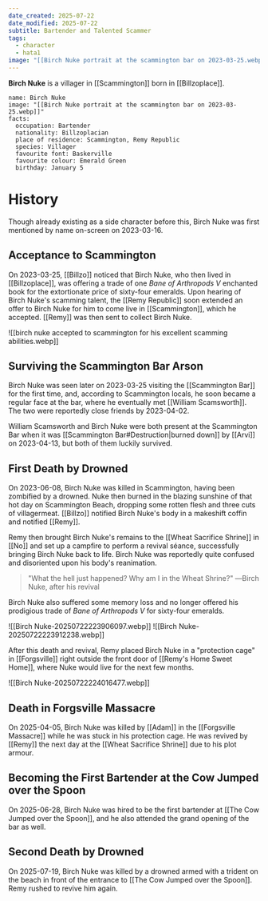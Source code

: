 ```yaml
---
date_created: 2025-07-22
date_modified: 2025-07-22
subtitle: Bartender and Talented Scammer
tags:
  - character
  - hata1
image: "[[Birch Nuke portrait at the scammington bar on 2023-03-25.webp]]"
---
```

**Birch Nuke** is a villager in [[Scammington]] born in [[Billzoplace]].

```infobox-character
name: Birch Nuke
image: "[[Birch Nuke portrait at the scammington bar on 2023-03-25.webp]]"
facts:
  occupation: Bartender
  nationality: Billzoplacian
  place of residence: Scammington, Remy Republic
  species: Villager
  favourite font: Baskerville
  favourite colour: Emerald Green
  birthday: January 5
```

# History

Though already existing as a side character before this, Birch Nuke was first mentioned by name on-screen on 2023-03-16.

## Acceptance to Scammington

On 2023-03-25, [[Billzo]] noticed that Birch Nuke, who then lived in [[Billzoplace]], was offering a trade of one *Bane of Arthropods V* enchanted book for the extortionate price of sixty-four emeralds. Upon hearing of Birch Nuke's scamming talent, the [[Remy Republic]] soon extended an offer to Birch Nuke for him to come live in [[Scammington]], which he accepted. [[Remy]] was then sent to collect Birch Nuke.

![[birch nuke accepted to scammington for his excellent scamming abilities.webp]]

## Surviving the Scammington Bar Arson

Birch Nuke was seen later on 2023-03-25 visiting the [[Scammington Bar]] for the first time, and, according to Scammington locals, he soon became a regular face at the bar, where he eventually met [[William Scamsworth]]. The two were reportedly close friends by 2023-04-02.

William Scamsworth and Birch Nuke were both present at the Scammington Bar when it was [[Scammington Bar#Destruction|burned down]] by [[Arvi]] on 2023-04-13, but both of them luckily survived.

## First Death by Drowned

On 2023-06-08, Birch Nuke was killed in Scammington, having been zombified by a drowned. Nuke then burned in the blazing sunshine of that hot day on Scammington Beach, dropping some rotten flesh and three cuts of villagermeat. [[Billzo]] notified Birch Nuke's body in a makeshift coffin and notified [[Remy]].

Remy then brought Birch Nuke's remains to the [[Wheat Sacrifice Shrine]] in [[No]] and set up a campfire to perform a revival séance, successfully bringing Birch Nuke back to life. Birch Nuke was reportedly quite confused and disoriented upon his body's reanimation.

> "What the hell just happened? Why am I in the Wheat Shrine?"
> ―Birch Nuke, after his revival

Birch Nuke also suffered some memory loss and no longer offered his prodigious trade of *Bane of Arthropods V* for sixty-four emeralds.

![[Birch Nuke-20250722223906097.webp]]
![[Birch Nuke-20250722223912238.webp]]

After this death and revival, Remy placed Birch Nuke in a "protection cage" in [[Forgsville]] right outside the front door of [[Remy's Home Sweet Home]], where Nuke would live for the next few months.

![[Birch Nuke-20250722224016477.webp]]

## Death in Forgsville Massacre

On 2025-04-05, Birch Nuke was killed by [[Adam]] in the [[Forgsville Massacre]] while he was stuck in his protection cage. He was revived by [[Remy]] the next day at the [[Wheat Sacrifice Shrine]] due to his plot armour.

## Becoming the First Bartender at the Cow Jumped over the Spoon

On 2025-06-28, Birch Nuke was hired to be the first bartender at [[The Cow Jumped over the Spoon]], and he also attended the grand opening of the bar as well.

## Second Death by Drowned

On 2025-07-19, Birch Nuke was killed by a drowned armed with a trident on the beach in front of the entrance to [[The Cow Jumped over the Spoon]]. Remy rushed to revive him again.
